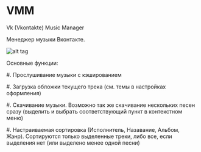 VMM
===

Vk (Vkontakte) Music Manager


Менеджер музыки Вконтакте.

![alt tag](https://hsto.org/files/a1b/f2e/316/a1bf2e316beb47df9850dceb00dbfd4d.png)


Основные функции:

#. Прослушивание музыки с кэшированием

#. Загрузка обложки текущего трека (см. темы в настройках оформления)

#. Скачивание музыки. Возможно так же скачивание нескольких песен сразу (выделить и выбрать соответствующий пункт в контекстном меню)

#.  Настраиваемая сортировка (Исполнитель, Назавание, Альбом, Жанр). Сортируются только выделенные треки, либо все, если выделения нет (или выделено менее одной песни)
